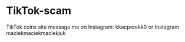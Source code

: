 # TikTok-scam
TikTok coins site message me on Instagram: kkacperekk0
or Instagram maciekmaciekmaciekjuk
